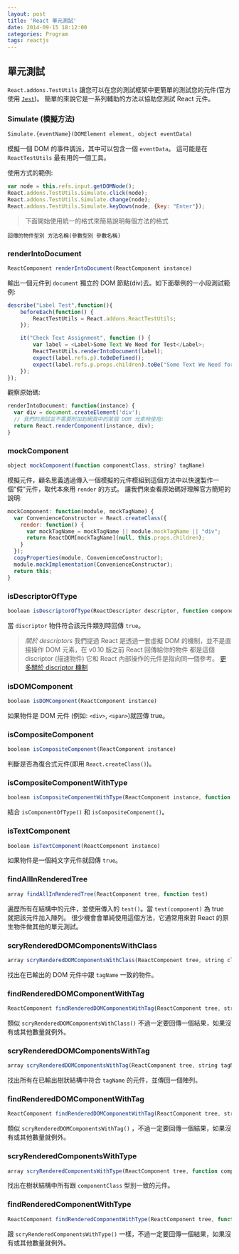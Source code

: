 ```yaml
---
layout: post
title: 'React 單元測試'
date: 2014-09-15 18:12:00
categories: Program
tags: reactjs
---
```


## 單元測試
`React.addons.TestUtils` 讓您可以在您的測試框架中更簡單的測試您的元件(官方使用 [`Jest`](http://facebook.github.io/jest/))。
簡單的來說它是一系列輔助的方法以協助您測試 React 元件。

<!--more-->

### Simulate (模擬方法)

~~~js
Simulate.{eventName}(DOMElement element, object eventData)
~~~

模擬一個 DOM 的事件調派，其中可以包含一個 `eventData`。
這可能是在 `ReactTestUtils` 最有用的一個工具。

使用方式的範例:

~~~js
var node = this.refs.input.getDOMNode();
React.addons.TestUtils.Simulate.click(node);
React.addons.TestUtils.Simulate.change(node);
React.addons.TestUtils.Simulate.keyDown(node, {key: "Enter"});
~~~

> 下面開始使用統一的格式來簡易說明每個方法的格式

~~~~~
回傳的物件型別 方法名稱(參數型別 參數名稱)
~~~~~

### renderIntoDocument

~~~js
ReactComponent renderIntoDocument(ReactComponent instance)
~~~

輸出一個元件到 `document` 獨立的 DOM 節點(div)去。如下面舉例的一小段測試範例:

~~~js
describe("Label Test",function(){
    beforeEach(function() {
        ReactTestUtils = React.addons.ReactTestUtils;
    });

    it("Check Text Assignment", function () {
        var label = <Label>Some Text We Need for Test</Label>;
        ReactTestUtils.renderIntoDocument(label);
        expect(label.refs.p).toBeDefined();
        expect(label.refs.p.props.children).toBe("Some Text We Need for Test")
    });
});
~~~

觀察原始碼:

~~~js
renderIntoDocument: function(instance) {
  var div = document.createElement('div');
  // 我們的測試並不需要附加到網頁中的某個 DOM 元素時使用:
  return React.renderComponent(instance, div);
}
~~~

### mockComponent

~~~js
object mockComponent(function componentClass, string? tagName)
~~~

模擬元件，顧名思義透過傳入一個模擬的元件模組到這個方法中以快速製作一個"假"元件，取代本來用 `render` 的方式。
讓我們來查看原始碼好理解官方簡短的說明:

~~~js
mockComponent: function(module, mockTagName) {
  var ConvenienceConstructor = React.createClass({
    render: function() {
      var mockTagName = mockTagName || module.mockTagName || "div";
      return ReactDOM[mockTagName](null, this.props.children);
    }
  });
  copyProperties(module, ConvenienceConstructor);
  module.mockImplementation(ConvenienceConstructor);
  return this;
}
~~~


### isDescriptorOfType

~~~js
boolean isDescriptorOfType(ReactDescriptor descriptor, function componentClass)
~~~

當 `discriptor` 物件符合該元件類別時回傳 `true`。
> *關於 descriptors*
> 我們提過 React 是透過一套虛擬 DOM 的機制，並不是直接操作 DOM 元素，在 v0.10 版之前 React 回傳給你的物件
> 都是這個 discriptor (描速物件) 它和 React 內部操作的元件是指向同一個參考。
  [更多關於 discriptor 機制](https://gist.github.com/sebmarkbage/d7bce729f38730399d28)


### isDOMComponent

~~~js
boolean isDOMComponent(ReactComponent instance)
~~~

如果物件是 DOM 元件 (例如: `<div>`, `<span>`)就回傳 true。

### isCompositeComponent

~~~js
boolean isCompositeComponent(ReactComponent instance)
~~~

判斷是否為復合式元件(即用 `React.createClass()`)。

### isCompositeComponentWithType

~~~js
boolean isCompositeComponentWithType(ReactComponent instance, function componentClass)
~~~

結合 `isComponentOfType()` 和 `isCompositeComponent()`。

### isTextComponent

~~~js
boolean isTextComponent(ReactComponent instance)
~~~

如果物件是一個純文字元件就回傳 `true`。

### findAllInRenderedTree

~~~js
array findAllInRenderedTree(ReactComponent tree, function test)
~~~

遍歷所有在結構中的元件，並使用傳入的 `test()`。當 `test(component)` 為 true 就把該元件加入陣列。
很少機會會單純使用這個方法，它通常用來對 React 的原生物件做其他的單元測試。

### scryRenderedDOMComponentsWithClass

~~~js
array scryRenderedDOMComponentsWithClass(ReactComponent tree, string className)
~~~

找出在已輸出的 DOM 元件中跟 `tagName` 一致的物件。

### findRenderedDOMComponentWithTag

~~~js
ReactComponent findRenderedDOMComponentWithTag(ReactComponent tree, string tagName)
~~~

類似 `scryRenderedDOMComponentsWithClass()` 不過一定要回傳一個結果，如果沒有或其他數量就例外。

### scryRenderedDOMComponentsWithTag

~~~js
array scryRenderedDOMComponentsWithTag(ReactComponent tree, string tagName)
~~~

找出所有在已輸出樹狀結構中符合 `tagName` 的元件，並傳回一個陣列。

### findRenderedDOMComponentWithTag

~~~js
ReactComponent findRenderedDOMComponentWithTag(ReactComponent tree, string tagName)
~~~

類似 `scryRenderedDOMComponentsWithTag()` ，不過一定要回傳一個結果，如果沒有或其他數量就例外。

### scryRenderedComponentsWithType

~~~js
array scryRenderedComponentsWithType(ReactComponent tree, function componentClass)
~~~

找出在樹狀結構中所有跟 `componentClass` 型別一致的元件。

### findRenderedComponentWithType

~~~js
ReactComponent findRenderedComponentWithType(ReactComponent tree, function componentClass)
~~~

跟 `scryRenderedComponentsWithType()` 一樣，不過一定要回傳一個結果，如果沒有或其他數量就例外。
